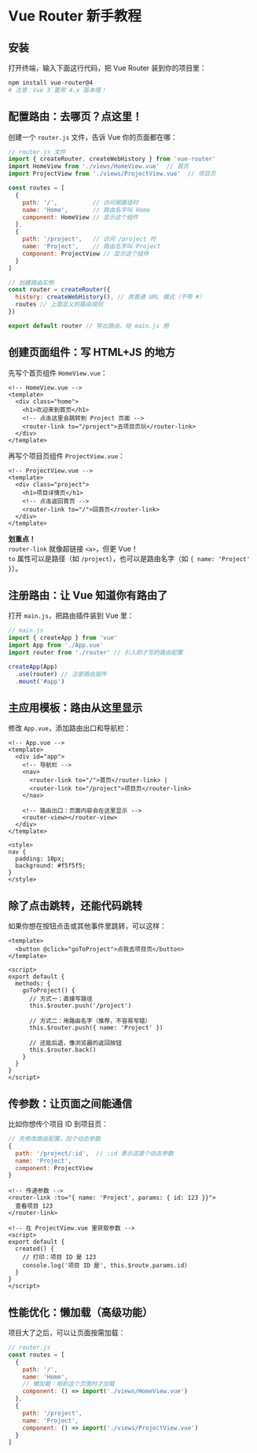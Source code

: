 # Vue Router 新手教程

## **安装**
打开终端，输入下面这行代码，把 Vue Router 装到你的项目里：
```bash
npm install vue-router@4
# 注意：Vue 3 要用 4.x 版本哦！
```


## **配置路由：去哪页？点这里！**
创建一个 `router.js` 文件，告诉 Vue 你的页面都在哪：

```javascript
// router.js 文件
import { createRouter, createWebHistory } from 'vue-router'
import HomeView from './views/HomeView.vue'  // 首页
import ProjectView from './views/ProjectView.vue'  // 项目页

const routes = [
  {
    path: '/',          // 访问根路径时
    name: 'Home',       // 路由名字叫 Home
    component: HomeView // 显示这个组件
  },
  {
    path: '/project',   // 访问 /project 时
    name: 'Project',    // 路由名字叫 Project
    component: ProjectView // 显示这个组件
  }
]

// 创建路由实例
const router = createRouter({
  history: createWebHistory(), // 用普通 URL 模式（不带 #）
  routes // 上面定义的路由规则
})

export default router // 导出路由，给 main.js 用
```


## **创建页面组件：写 HTML+JS 的地方**
先写个首页组件 `HomeView.vue`：

```vue
<!-- HomeView.vue -->
<template>
  <div class="home">
    <h1>欢迎来到首页</h1>
    <!-- 点击这里会跳转到 Project 页面 -->
    <router-link to="/project">去项目页玩</router-link>
  </div>
</template>
```

再写个项目页组件 `ProjectView.vue`：

```vue
<!-- ProjectView.vue -->
<template>
  <div class="project">
    <h1>项目详情页</h1>
    <!-- 点击返回首页 -->
    <router-link to="/">回首页</router-link>
  </div>
</template>
```

**划重点！**  
`router-link` 就像超链接 `<a>`，但更 Vue！  
`to` 属性可以是路径（如 `/project`），也可以是路由名字（如 `{ name: 'Project' }`）。


## **注册路由：让 Vue 知道你有路由了**
打开 `main.js`，把路由插件装到 Vue 里：

```javascript
// main.js
import { createApp } from 'vue'
import App from './App.vue'
import router from './router' // 引入刚才写的路由配置

createApp(App)
  .use(router) // 注册路由插件
  .mount('#app')
```


## **主应用模板：路由从这里显示**
修改 `App.vue`，添加路由出口和导航栏：

```vue
<!-- App.vue -->
<template>
  <div id="app">
    <!-- 导航栏 -->
    <nav>
      <router-link to="/">首页</router-link> |
      <router-link to="/project">项目页</router-link>
    </nav>
    
    <!-- 路由出口：页面内容会在这里显示 -->
    <router-view></router-view>
  </div>
</template>

<style>
nav {
  padding: 10px;
  background: #f5f5f5;
}
</style>
```


## **除了点击跳转，还能代码跳转**
如果你想在按钮点击或其他事件里跳转，可以这样：

```vue
<template>
  <button @click="goToProject">点我去项目页</button>
</template>

<script>
export default {
  methods: {
    goToProject() {
      // 方式一：直接写路径
      this.$router.push('/project')
      
      // 方式二：用路由名字（推荐，不容易写错）
      this.$router.push({ name: 'Project' })
      
      // 还能后退，像浏览器的返回按钮
      this.$router.back()
    }
  }
}
</script>
```


## **传参数：让页面之间能通信**
比如你想传个项目 ID 到项目页：

```javascript
// 先修改路由配置，加个动态参数
{
  path: '/project/:id',  // :id 表示这是个动态参数
  name: 'Project',
  component: ProjectView
}
```

```vue
<!-- 传递参数 -->
<router-link :to="{ name: 'Project', params: { id: 123 }}">
  查看项目 123
</router-link>

<!-- 在 ProjectView.vue 里获取参数 -->
<script>
export default {
  created() {
    // 打印：项目 ID 是 123
    console.log('项目 ID 是', this.$route.params.id)
  }
}
</script>
```


## **性能优化：懒加载（高级功能）**
项目大了之后，可以让页面按需加载：

```javascript
// router.js
const routes = [
  {
    path: '/',
    name: 'Home',
    // 懒加载：用到这个页面时才加载
    component: () => import('./views/HomeView.vue')
  },
  {
    path: '/project',
    name: 'Project',
    component: () => import('./views/ProjectView.vue')
  }
]
```